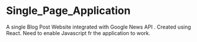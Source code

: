 # Single_Page_Application
A single Blog Post Website integrated with Google News API . Created using React. Need to enable Javascript fr the application to work. 

